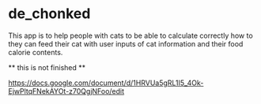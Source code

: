 # de_chonked

This app is to help people with cats to be able to calculate correctly how to they can feed their cat with user inputs of cat information and their food calorie contents.

** this is not finished **

https://docs.google.com/document/d/1HRVUa5gRL1I5_4Ok-EjwPltqFNekAYOt-z70QgjNFoo/edit
